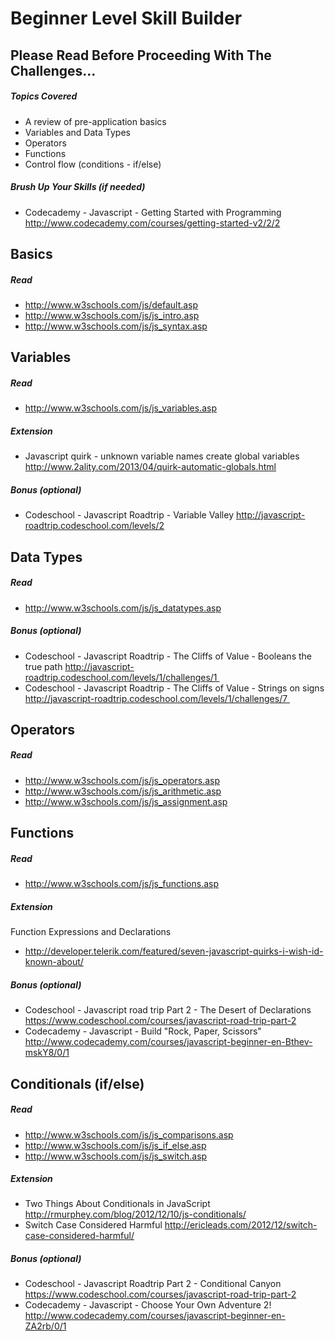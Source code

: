# Beginner Level Skill Builder

## Please Read Before Proceeding With The Challenges...

##### Topics Covered

- A review of pre-application basics
- Variables and Data Types
- Operators
- Functions
- Control flow (conditions - if/else)

##### Brush Up Your Skills (if needed)
- Codecademy - Javascript - Getting Started with Programming
<http://www.codecademy.com/courses/getting-started-v2/2/2>

## Basics

##### Read 
- <http://www.w3schools.com/js/default.asp>
- <http://www.w3schools.com/js/js_intro.asp>
- <http://www.w3schools.com/js/js_syntax.asp>

## Variables

##### Read 
- <http://www.w3schools.com/js/js_variables.asp>

##### Extension

- Javascript quirk - unknown variable names create global variables
<http://www.2ality.com/2013/04/quirk-automatic-globals.html>

##### Bonus (optional)

- Codeschool - Javascript Roadtrip - Variable Valley
<http://javascript-roadtrip.codeschool.com/levels/2>

## Data Types

##### Read 
- <http://www.w3schools.com/js/js_datatypes.asp>

##### Bonus (optional)

- Codeschool - Javascript Roadtrip - The Cliffs of Value - Booleans the true path
<http://javascript-roadtrip.codeschool.com/levels/1/challenges/1 >
- Codeschool - Javascript Roadtrip - The Cliffs of Value - Strings on signs
<http://javascript-roadtrip.codeschool.com/levels/1/challenges/7 >

## Operators

##### Read 
- <http://www.w3schools.com/js/js_operators.asp>
- <http://www.w3schools.com/js/js_arithmetic.asp>
- <http://www.w3schools.com/js/js_assignment.asp>

## Functions

##### Read 
- <http://www.w3schools.com/js/js_functions.asp>

##### Extension

Function Expressions and Declarations
- <http://developer.telerik.com/featured/seven-javascript-quirks-i-wish-id-known-about/>

##### Bonus (optional)

- Codeschool - Javascript road trip Part 2 - The Desert of Declarations
<https://www.codeschool.com/courses/javascript-road-trip-part-2>
- Codecademy - Javascript - Build "Rock, Paper, Scissors"
<http://www.codecademy.com/courses/javascript-beginner-en-Bthev-mskY8/0/1>

## Conditionals (if/else)

##### Read 
- <http://www.w3schools.com/js/js_comparisons.asp>
- <http://www.w3schools.com/js/js_if_else.asp>
- <http://www.w3schools.com/js/js_switch.asp>

##### Extension

- Two Things About Conditionals in JavaScript
<http://rmurphey.com/blog/2012/12/10/js-conditionals/>
- Switch Case Considered Harmful
<http://ericleads.com/2012/12/switch-case-considered-harmful/>

##### Bonus (optional)

- Codeschool - Javascript Roadtrip Part 2 - Conditional Canyon
<https://www.codeschool.com/courses/javascript-road-trip-part-2>
- Codecademy - Javascript - Choose Your Own Adventure 2!
<http://www.codecademy.com/courses/javascript-beginner-en-ZA2rb/0/1>

